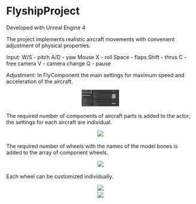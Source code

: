 # FlyshipProject
Developed with Unreal Engine 4

The project implements realistic aircraft movements with convenient adjustment of physical properties.

Input:
W/S - pitch
A/D - yaw
Mouse X - roll
Space - flaps
Shift - thrus
C - free camera
V - camera change
Q - pause

Adjustment:
In FlyComponent the main settings for maximum speed and acceleration of the aircraft. 

<div id="header" align="center">
  <img src="photos/FlyComponentSettings.png" width="100"/>
</div>

The required number of components of aircraft parts is added to the actor; the settings for each aircraft are individual.

<div id="header" align="center">
  <img src="https://github.com/RodionKovalov/FlyshipProject/Photos/SurfaceWind.png" width="100"/>
</div>

The required number of wheels with the names of the model bones is added to the array of component wheels.

<div id="header" align="center">
  <img src="https://github.com/RodionKovalov/FlyshipProject/Photos/Wheels.png" width="100"/>
</div>

Each wheel can be customized individually.

<div id="header" align="center">
  <img src="https://github.com/RodionKovalov/FlyshipProject/Photos/Wheels_1.png" width="100"/>
</div>
<div id="header" align="center">
  <img src="https://github.com/RodionKovalov/FlyshipProject/Photos/Wheels_2.png" width="100"/>
</div>

